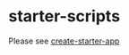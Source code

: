 # starter-scripts

Please see [create-starter-app](https://github.com/chungchiehlun/create-starter-app/blob/master/README.md)
